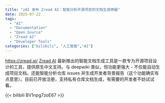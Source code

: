 ```yaml
---
title: "zAI 发布 Zread AI：智能分析开源项目的文档生成神器"
date: 2025-07-22
tags:
  - "AI"
  - "Documentation"
  - "Open Source"
  - "Zread AI"
  - "Developer Tools"
categories: ["bilibili", "人工智能","AI"]
---
```


https://zread.ai/
[Zread AI](https://zread.ai/ "Zread AI 官网") 最新推出的智能文档生成工具是一款专为开源项目设计的工具，提供原生中文支持。与 deepwiki 类似，但功能更强大 - 不仅能自动生成项目文档，还能智能分析仓库 issues 并生成开发者背景报告（这个功能确实有点意思）。目前已开放注册，支持私有仓库文档生成，有需要的开发者不妨试试看。

{{< bilibili BV1npg7zoE67 >}}